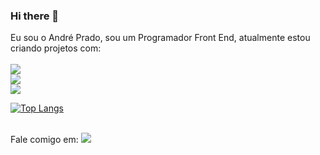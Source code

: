 ### Hi there 👋

Eu sou o André Prado, sou um Programador Front End, atualmente estou criando projetos com: <br>
<br>
<img src="https://img.shields.io/badge/HTML5-E34F26?style=for-the-badge&logo=html5&logoColor=white"> <br>
<img src="https://img.shields.io/badge/CSS3-1572B6?style=for-the-badge&logo=css3&logoColor=white"> <br>
<img src="https://img.shields.io/badge/JavaScript-F7DF1E?style=for-the-badge&logo=javascript&logoColor=black">
<br>

[![Top Langs](https://github-readme-stats.vercel.app/api/top-langs/?username=agsprado)](https://github.com/anuraghazra/github-readme-stats)

<br>
Fale comigo em: 
<a href="https://www.linkedin.com/in/prado-andre/" target="blanked"><img src="https://img.shields.io/badge/LinkedIn-0077B5?style=for-the-badge&logo=linkedin&logoColor=white"></a>

